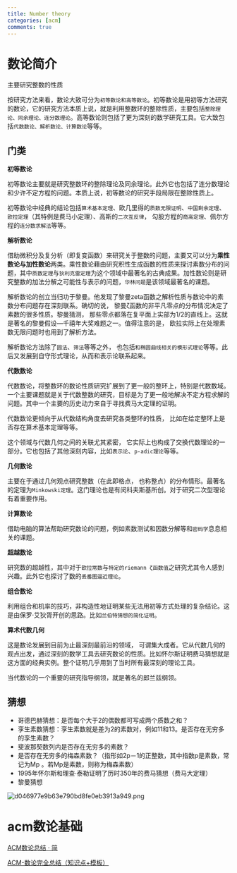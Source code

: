 ```yaml
---
title: Number theory 
categories: [acm]
comments: true
---
```

# 数论简介

主要研究整数的性质

按研究方法来看，数论大致可分为`初等数论和高等数论`。初等数论是用初等方法研究的数论，它的研究方法本质上说，就是利用整数环的整除性质，主要包括`整除理论、同余理论、连分数理论`。高等数论则包括了更为深刻的数学研究工具。它大致包括`代数数论、解析数论、计算数论`等等。

## 门类

**初等数论**

初等数论主要就是研究整数环的整除理论及同余理论。此外它也包括了连分数理论和少许不定方程的问题。本质上说，初等数论的研究手段局限在整除性质上。

初等数论中经典的结论包括`算术基本定理`、欧几里得的`质数无限证明`、`中国剩余定理`、`欧拉定理`（其特例是费马小定理）、高斯的`二次互反律`， 勾股方程的`商高定理`、佩尔方程的`连分数求解法`等等。

**解析数论**

借助微积分及复分析（即复变函数）来研究关于整数的问题，主要又可以分为**乘性数论与加性数论**两类。乘性数论藉由研究积性生成函数的性质来探讨素数分布的问题，其中`质数定理`与`狄利克雷定理`为这个领域中最著名的古典成果。加性数论则是研究整数的加法分解之可能性与表示的问题，`华林问题`是该领域最著名的课题。

解析数论的创立当归功于黎曼。他发现了黎曼zeta函数之解析性质与数论中的素数分布问题存在深刻联系。确切的说， 黎曼ζ函数的非平凡零点的分布情况决定了素数的很多性质。黎曼猜测， 那些零点都落在复平面上实部为1/2的直线上。这就是著名的黎曼假设—千禧年大奖难题之一。值得注意的是， 欧拉实际上在处理素数无限问题时也用到了解析方法。

解析数论方法除了`圆法`、`筛法`等等之外， 也包括`和椭圆曲线相关的模形式理论`等等。此后又发展到自守形式理论，从而和表示论联系起来。

**代数数论**

代数数论，将整数环的数论性质研究扩展到了更一般的整环上，特别是代数数域。一个主要课题就是关于代数整数的研究，目标是为了更一般地解决不定方程求解的问题。其中一个主要的历史动力来自于寻找费马大定理的证明。

代数数论更倾向于从代数结构角度去研究各类整环的性质， 比如在给定整环上是否存在算术基本定理等等。

这个领域与代数几何之间的关联尤其紧密， 它实际上也构成了交换代数理论的一部分。它也包括了其他深刻内容，比如`表示论`、`p-adic理论`等等。

**几何数论**

主要在于通过几何观点研究整数（在此即格点， 也称整点）的分布情形。最著名的定理为`Minkowski定理`。这门理论也是有闵科夫斯基所创。对于研究二次型理论有着重要作用。 

**计算数论**

借助电脑的算法帮助研究数论的问题，例如素数测试和因数分解等和`密码学`息息相关的课题。

**超越数论**

研究数的超越性，其中对于`欧拉常数`与`特定的riemann ζ函数值`之研究尤其令人感到兴趣。此外它也探讨了数的`丢番图逼近理论`。

**组合数论**

利用组合和机率的技巧，非构造性地证明某些无法用初等方式处理的复杂结论。这是由保罗·艾狄胥开创的思路。比如`兰伯特猜想的简化证明`。

**算术代数几何**

这是数论发展到目前为止最深刻最前沿的领域， 可谓集大成者。它从代数几何的观点出发，通过深刻的数学工具去研究数论的性质。比如怀尔斯证明费马猜想就是这方面的经典实例。整个证明几乎用到了当时所有最深刻的理论工具。

当代数论的一个重要的研究指导纲领，就是著名的郎兰兹纲领。

## 猜想
* 哥德巴赫猜想：是否每个大于2的偶数都可写成两个质数之和？
* 孪生素数猜想：孪生素数就是差为2的素数对，例如11和13。是否存在无穷多的孪生素数？
* 斐波那契数列内是否存在无穷多的素数？
* 是否存在无穷多的梅森素数？（指形如2p－1的正整数，其中指数p是素数，常记为Mp 。若Mp是素数，则称为梅森素数）
* 1995年怀尔斯和理查·泰勒证明了历时350年的费马猜想（费马大定理）
* 黎曼猜想

![d046977e9b63e790bd8fe0eb3913a949.png](en-resource://database/775:1)


# acm数论基础

[ACM数论总结 · 简](https://blog.csdn.net/xieshimao/article/details/6425099)

[ACM-数论完全总结（知识点+模板）](https://blog.csdn.net/weixin_43093481/article/details/82229718)

